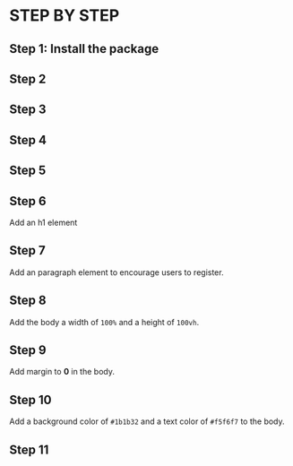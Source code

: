 # STEP BY STEP


## Step 1: Install the package

## Step 2

## Step 3

## Step 4

## Step 5

## Step 6

Add an h1 element

## Step 7

Add an paragraph element to encourage users to register.

## Step 8

Add the body a width  of `100%` and a height of `100vh`.

## Step 9

Add margin to **0** in the body.

## Step 10

Add a background color of `#1b1b32` and a text color of `#f5f6f7` to the body.

## Step 11


